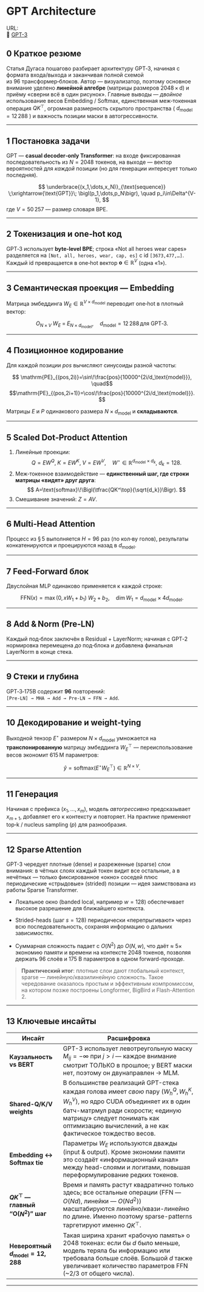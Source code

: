 
# GPT Architecture  

URL:  
🔗 [GPT-3](https://dugas.ch/artificial_curiosity/GPT_architecture.html)

## 0 Краткое резюме
Статья Дугаса пошагово разбирает архитектуру GPT‑3, начиная с формата входа/выхода и заканчивая полной схемой из 96 трансформер‑блоков. Автор — визуализатор, поэтому основное внимание уделено **линейной алгебре** (матрицы размеров 2048 × d) и приёму «сверни всё в один рисунок». Главные выводы — *двойное* использование весов Embedding / Softmax, единственная меж‑токенная операция $QK^\top$, огромная размерность скрытого пространства ( $d_\text{model}=12\,288$ ) и важность позиции маски в автогрессивности.

---

## 1 Постановка задачи
GPT — **casual decoder‑only Transformer**: на входе фиксированная последовательность из $N=2048$ токенов, на выходе — вектор вероятностей для *каждой* позиции (но для генерации интересует только последняя).

$$
\underbrace{(x_1,\dots,x_N)}_{\text{sequence}}
\;\xrightarrow{\text{GPT}}\;
\bigl(p_1,\dots,p_N\bigr), \quad
p_i\in\Delta^{V-1},
$$
где $V=50\,257$ — размер словаря BPE.

---

## 2 Токенизация и one‑hot код
GPT‑3 использует **byte‑level BPE**; строка «Not all heroes wear capes» разделяется на `[Not, all, heroes, wear, cap, es]` с id `[3673,477,…]`.  
Каждый id превращается в one‑hot вектор $\mathbf{o}\in\mathbb R^{V}$ (одна «1»).

---

## 3 Семантическая проекция — Embedding  
Матрица эмбеддинга $W_E\in\mathbb R^{V\times d_\text{model}}$ переводит one‑hot в плотный вектор:

$$
O_{N\times V}\;W_E\;=\;E_{N\times d_\text{model}},\quad
d_\text{model}=12\,288\,\text{для GPT‑3}.
$$

---

## 4 Позиционное кодирование  
Для каждой позиции $pos$ вычисляют синусоиды разной частоты:

$$
\mathrm{PE}_{(pos,2i)}=\sin\!\frac{pos}{10000^{2i/d_\text{model}}},
\quad$$
$$\mathrm{PE}_{(pos,2i+1)}=\cos\!\frac{pos}{10000^{2i/d_\text{model}}}.
$$

Матрицы $E$ и $P$ одинакового размера $N\times d_\text{model}$ и **складываются**.

---

## 5 Scaled Dot‑Product Attention  

1. Линейные проекции:
   $$
   Q=EW^Q,\;K=EW^K,\;V=EW^V,\quad
   W^\star \in \mathbb R^{d_\text{model}\times d_k},\ d_k=128.
   $$
2. Меж‑токенное взаимодействие — **единственный шаг, где строки матрицы «видят» друг друга**:
   $$
   A=\text{softmax}\!\Bigl(\tfrac{QK^\top}{\sqrt{d_k}}\Bigr).
   $$
3. Смешивание значений: $Z=AV$.

---

## 6 Multi‑Head Attention  
Процесс из § 5 выполняется $H=96$ раз (по кол‑ву голов), результаты конкатенируются и проецируются назад в $d_\text{model}$.

---

## 7 Feed‑Forward блок
Двуслойная MLP одинаково применяется к каждой строке:

$$
\mathrm{FFN}(x)=\max(0,xW_1+b_1)\;W_2+b_2,
\quad
\dim W_1 = d_\text{model}\times4d_\text{model}.
$$

---

## 8 Add & Norm (Pre‑LN)  
Каждый под‑блок заключён в Residual + LayerNorm; начиная с GPT‑2 нормировка перемещена *до* под‑блока и добавлена финальная LayerNorm в конце стека.

---

## 9 Стеки и глубина  
GPT‑3‑175B содержит **96** повторений:  
`[Pre‑LN] → MHA → Add → Pre‑LN → FFN → Add`.

---

## 10 Декодирование и weight‑tying  
Выходной тензор $E^\star$ размером $N\times d_\text{model}$ умножается на **транспонированную** матрицу эмбеддинга $W_E^\top$ — переиспользование весов экономит 615 M параметров:

$$
\hat y = \text{softmax}\bigl(E^\star W_E^\top\bigr)\in\mathbb R^{N\times V}.
$$

---

## 11 Генерация
Начиная с префикса $(x_1,\dots,x_m)$, модель *автогрессивно* предсказывает $x_{m+1}$, добавляет его к контексту и повторяет. На практике применяют top‑k / nucleus sampling ($p$) для разнообразия.

---

## 12 Sparse Attention  
GPT-3 чередует плотные (dense) и разреженные (sparse) слои внимания: в чётных слоях каждый токен видит все остальные, а в нечётных — только фиксированное «окно» соседей плюс периодические «стрыдовые» (strided) позиции — идея заимствована из работы Sparse Transformer.

* Локальное окно (banded local, например $w=128$) обеспечивает высокое разрешение для ближайшего контекста.

* Strided-heads (шаг $s=128$) периодически «перепрыгивают» через всю последовательность, сохраняя информацию о дальних зависимостях.

* Суммарная сложность падает с $O(N^{2})$ до $O(N,w)$, что даёт ≈ 5× экономию памяти и времени на контексте 2048 токенов, позволяя держать 96 слоёв и 175 B параметров в одном forward-проходе.

> **Практический итог**: плотные слои дают глобальный контекст, sparse — линейную/квазилинейную сложность. Такое чередование оказалось простым и эффективным компромиссом, на котором позже построены Longformer, BigBird и Flash-Attention 2.
---

## 13 Ключевые инсайты  
| Инсайт                                       | Расшифровка                                                                                                                                                                                                                                                                      |
| -------------------------------------------- | -------------------------------------------------------------------------------------------------------------------------------------------------------------------------------------------------------------------------------------------------------------------------------- |
| **Каузальность vs BERT**                     | GPT-3 использует левотреугольную маску $M_{ij}=-\infty$ при $j>i$ — каждое внимание смотрит ТОЛЬКО в прошлое; у BERT маски нет, поэтому он двунаправлен → MLM.                                                                                            |
| **Shared-Q/K/V weights**                    | В большинстве реализаций GPT-стека каждая голова имеет *свою* пару $(W_h^Q,W_h^K,W_h^V)$, но ядро CUDA объединяет их в один батч-матрмул ради скорости; «единую матрицу» следует понимать как оптимизацию вычислений, а не как фактическое тождество весов.|
| **Embedding ↔ Softmax tie**                  | Параметры $W_E$ используются дважды (input & output). Кроме экономии памяти это создаёт «информационный канал» между head-слоями и логитами, повышая переформулирование редких токенов.                                                          |
| **$QK^\top$ — главный “O($N^2$)” шаг**   | Время и память растут квадратично только здесь; все остальные операции (FFN — $O(Nd)$, линейки — $O(Nd^2)$) масштабируются линейно/квази-линейно по длине. Именно поэтому sparse-patterns таргетируют именно $QK^\top$.            |
| **Невероятный $d_{\text{model}}=12,288$** | Такая ширина хранит «рабочую память» о 2048 токенах: если бы $d$ было меньше, модель теряла бы информацию или требовала больше слоёв. Большой $d$ также увеличивает количество параметров FFN (\~2/3 от общего числа).                               |

---